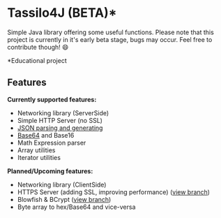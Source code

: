 # Tassilo4J (BETA)\*
Simple Java library offering some useful functions.
Please note that this project is currently in it's early beta stage, bugs may occur.
Feel free to contribute though! :smile:

\*Educational project

Features
-

**Currently supported features:**
- Networking library (ServerSide)
- Simple HTTP Server (no SSL)
- [JSON parsing and generating](https://github.com/TASSIA710/tassilo4j/wiki/JSON)
- [Base64](https://github.com/TASSIA710/Tassilo4J/wiki/Base64) and Base16
- Math Expression parser
- Array utilities
- Iterator utilities

**Planned/Upcoming features:**
- Networking library (ClientSide)
- HTTPS Server (adding SSL, improving performance) ([view branch](https://github.com/TASSIA710/tassilo4j/tree/https))
- Blowfish & BCrypt ([view branch](https://github.com/TASSIA710/tassilo4j/tree/blowfish))
- Byte array to hex/Base64 and vice-versa
